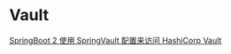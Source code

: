 ---
---

# Vault

[SpringBoot 2 使用 SpringVault 配置来访问 HashiCorp Vault](https://blog.csdn.net/stevenchen1989/article/details/104899816)
